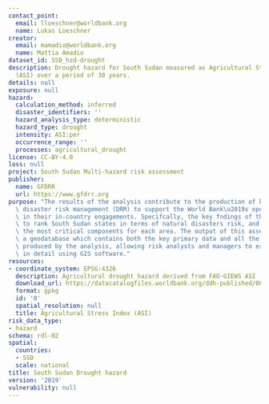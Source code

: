 ```yaml
---
contact_point:
  email: lloeschner@worldbank.org
  name: Lukas Loeschner
creator:
  email: mamadio@worldbank.org
  name: Mattia Amadio
dataset_id: SSD_hzd-drought
description: Drought hazard for South Sudan measured as Agricultural Stress Index
  (ASI) over a period of 30 years.
details: null
exposure: null
hazard:
  calculation_method: inferred
  disaster_identifiers: ''
  hazard_analysis_type: deterministic
  hazard_type: drought
  intensity: ASI:per
  occurrence_range: ''
  processes: agricultural_drought
license: CC-BY-4.0
loss: null
project: South Sudan Multi-hazard risk assessment
publisher:
  name: GFDRR
  url: https://www.gfdrr.org
purpose: "The results of the analysis contribute to the production of knowledge for\
  \ disaster risk management (DRM) to support the World Bank\u2019s operational teams\
  \ in their in-country engagements. Specifcally, the key fndings of this study allow\
  \ to rank South Sudan states in terms of natural disasters risk, and to identify\
  \ the most critical components for each area. The output of this assessment includes\
  \ a geodatabase which contains both the key primary data and all the resulting maps\
  \ produced by the analysis, allowing risk analysts and managers to explore them\
  \ in detail using GIS software."
resources:
- coordinate_system: EPSG:4326
  description: Agricultural drought hazard derived from FAO-GIEWS ASI (30 years).
  download_url: https://datacatalogfiles.worldbank.org/ddh-published/0042412/DR0053203/hzd-ssd-dr-asi.zip
  format: gpkg
  id: '0'
  spatial_resolution: null
  title: Agricultural Stress Index (ASI)
risk_data_type:
- hazard
schema: rdl-02
spatial:
  countries:
  - SSD
  scale: national
title: South Sudan Drought hazard
version: '2019'
vulnerability: null
---
```

